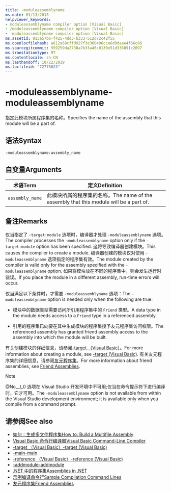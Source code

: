 ```yaml
---
title: -moduleassemblyname
ms.date: 03/13/2018
helpviewer_keywords:
- moduleassemblyname compiler option [Visual Basic]
- /moduleassemblyname compiler option [Visual Basic]
- -moduleassemblyname compiler option [Visual Basic]
ms.assetid: 013a57b6-f425-4dd3-b333-512d72c42f55
ms.openlocfilehash: a612a68cffd927f3e360406cca6d9daae4f66c86
ms.sourcegitcommit: 559259da2738a7b33a46c0130e51d336091c2097
ms.translationtype: MT
ms.contentlocale: zh-CN
ms.lasthandoff: 10/22/2019
ms.locfileid: "72775623"
---
```

# <a name="-moduleassemblyname"></a><span data-ttu-id="940a8-102">-moduleassemblyname</span><span class="sxs-lookup"><span data-stu-id="940a8-102">-moduleassemblyname</span></span>
<span data-ttu-id="940a8-103">指定此模块所属程序集的名称。</span><span class="sxs-lookup"><span data-stu-id="940a8-103">Specifies the name of the assembly that this module will be a part of.</span></span>  
  
## <a name="syntax"></a><span data-ttu-id="940a8-104">语法</span><span class="sxs-lookup"><span data-stu-id="940a8-104">Syntax</span></span>  
  
```console  
-moduleassemblyname:assembly_name  
```  
  
## <a name="arguments"></a><span data-ttu-id="940a8-105">自变量</span><span class="sxs-lookup"><span data-stu-id="940a8-105">Arguments</span></span>  
  
|<span data-ttu-id="940a8-106">术语</span><span class="sxs-lookup"><span data-stu-id="940a8-106">Term</span></span>|<span data-ttu-id="940a8-107">定义</span><span class="sxs-lookup"><span data-stu-id="940a8-107">Definition</span></span>|  
|---|---|  
|`assembly_name`|<span data-ttu-id="940a8-108">此模块所属的程序集的名称。</span><span class="sxs-lookup"><span data-stu-id="940a8-108">The name of the assembly that this module will be a part of.</span></span>|  
  
## <a name="remarks"></a><span data-ttu-id="940a8-109">备注</span><span class="sxs-lookup"><span data-stu-id="940a8-109">Remarks</span></span>  
 <span data-ttu-id="940a8-110">仅当指定了 `-target:module` 选项时，编译器才处理 `-moduleassemblyname` 选项。</span><span class="sxs-lookup"><span data-stu-id="940a8-110">The compiler processes the `-moduleassemblyname` option only if the `-target:module` option has been specified.</span></span> <span data-ttu-id="940a8-111">这将导致编译器创建模块。</span><span class="sxs-lookup"><span data-stu-id="940a8-111">This causes the compiler to create a module.</span></span> <span data-ttu-id="940a8-112">编译器创建的模块仅对使用 `-moduleassemblyname` 选项指定的程序集有效。</span><span class="sxs-lookup"><span data-stu-id="940a8-112">The module created by the compiler is valid only for the assembly specified with the `-moduleassemblyname` option.</span></span> <span data-ttu-id="940a8-113">如果将模块放在不同的程序集中，则会发生运行时错误。</span><span class="sxs-lookup"><span data-stu-id="940a8-113">If you place the module in a different assembly, run-time errors will occur.</span></span>  
  
 <span data-ttu-id="940a8-114">仅当满足以下条件时，才需要 `-moduleassemblyname` 选项：</span><span class="sxs-lookup"><span data-stu-id="940a8-114">The `-moduleassemblyname` option is needed only when the following are true:</span></span>  
  
- <span data-ttu-id="940a8-115">模块中的数据类型需要访问所引用程序集中的 `Friend` 类型。</span><span class="sxs-lookup"><span data-stu-id="940a8-115">A data type in the module needs access to a `Friend` type in a referenced assembly.</span></span>  
  
- <span data-ttu-id="940a8-116">引用的程序集已向要在其中生成模块的程序集授予友元程序集访问权限。</span><span class="sxs-lookup"><span data-stu-id="940a8-116">The referenced assembly has granted friend assembly access to the assembly into which the module will be built.</span></span>  
  
 <span data-ttu-id="940a8-117">有关创建模块的详细信息，请参阅[-target （Visual Basic）](../../../visual-basic/reference/command-line-compiler/target.md)。</span><span class="sxs-lookup"><span data-stu-id="940a8-117">For more information about creating a module, see [-target (Visual Basic)](../../../visual-basic/reference/command-line-compiler/target.md).</span></span> <span data-ttu-id="940a8-118">有关友元程序集的详细信息，请参阅[友元程序集](../../../standard/assembly/friend.md)。</span><span class="sxs-lookup"><span data-stu-id="940a8-118">For more information about friend assemblies, see [Friend Assemblies](../../../standard/assembly/friend.md).</span></span>  
  
> [!NOTE]
> <span data-ttu-id="940a8-119">@No__t_0 选项在 Visual Studio 开发环境中不可用;仅当在命令提示符下进行编译时，它才可用。</span><span class="sxs-lookup"><span data-stu-id="940a8-119">The `-moduleassemblyname` option is not available from within the Visual Studio development environment; it is available only when you compile from a command prompt.</span></span>  
  
## <a name="see-also"></a><span data-ttu-id="940a8-120">请参阅</span><span class="sxs-lookup"><span data-stu-id="940a8-120">See also</span></span>

- [<span data-ttu-id="940a8-121">如何：生成多文件程序集</span><span class="sxs-lookup"><span data-stu-id="940a8-121">How to: Build a Multifile Assembly</span></span>](../../../framework/app-domains/build-multifile-assembly.md)
- [<span data-ttu-id="940a8-122">Visual Basic 命令行编译器</span><span class="sxs-lookup"><span data-stu-id="940a8-122">Visual Basic Command-Line Compiler</span></span>](../../../visual-basic/reference/command-line-compiler/index.md)
- [<span data-ttu-id="940a8-123">-target （Visual Basic）</span><span class="sxs-lookup"><span data-stu-id="940a8-123">-target (Visual Basic)</span></span>](../../../visual-basic/reference/command-line-compiler/target.md)
- [<span data-ttu-id="940a8-124">-main</span><span class="sxs-lookup"><span data-stu-id="940a8-124">-main</span></span>](../../../visual-basic/reference/command-line-compiler/main.md)
- [<span data-ttu-id="940a8-125">-reference （Visual Basic）</span><span class="sxs-lookup"><span data-stu-id="940a8-125">-reference (Visual Basic)</span></span>](../../../visual-basic/reference/command-line-compiler/reference.md)
- [<span data-ttu-id="940a8-126">-addmodule</span><span class="sxs-lookup"><span data-stu-id="940a8-126">-addmodule</span></span>](../../../visual-basic/reference/command-line-compiler/addmodule.md)
- [<span data-ttu-id="940a8-127">.NET 中的程序集</span><span class="sxs-lookup"><span data-stu-id="940a8-127">Assemblies in .NET</span></span>](../../../standard/assembly/index.md)
- [<span data-ttu-id="940a8-128">示例编译命令行</span><span class="sxs-lookup"><span data-stu-id="940a8-128">Sample Compilation Command Lines</span></span>](../../../visual-basic/reference/command-line-compiler/sample-compilation-command-lines.md)
- [<span data-ttu-id="940a8-129">友元程序集</span><span class="sxs-lookup"><span data-stu-id="940a8-129">Friend Assemblies</span></span>](../../../standard/assembly/friend.md)
